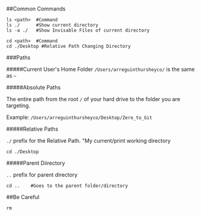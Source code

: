 ##Common Commands

```shell
ls <path>  #Command
ls ./      #Show current directory
ls -a ./   #Show Invisable Files of current directory
```

```shell
cd <path>  #Command
cd ./Desktop #Relative Path Changing Directory
```

###Paths

#####Current User's Home Folder
```/Users/arreguinthursheyco/``` is the same as ```~```

#####Absolute Paths

The entire path from the root ```/``` of your hard drive to the folder you are targeting.

Example: ```/Users/arreguinthursheyco/Desktop/Zero_to_Git```

#####Relative Paths

```./``` prefix for the Relative Path. "My current/print working directory

```shell
cd ./Desktop
```

#####Parent Diirectory

```..``` prefix for parent directory

```shell
cd ..    #Goes to the parent folder/directory
```

##Be Careful

```shell
rm
```